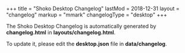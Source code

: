 +++
title = "Shoko Desktop Changelog"
lastMod = 2018-12-31
layout  = "changelog"
markup = "mmark"
changelogType = "desktop"
+++

The Shoko Desktop Changelog is automatically generated by **changelog.html** in **layouts/changelog.html**. 

To update it, please edit the **desktop.json** file in **data/changelog**. 